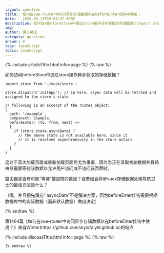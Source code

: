 ```yaml
---
layout: question
title:  如何在vue-router中访问异步存储数据以在beforeEnter挂钩中使用？
date:   2020-03-13T09:09:37.000Z
description: 如何访问beforeStore中通过store操作异步获取的存储数据？import store from './vuex/store';store...
img: 
author: 猴子神无
category: question
answer: 0
tags: JavaScript
topic: JavaScript
---
```

<div class="article-root">
  <div class="article">
    {% include articleTitle.html info=page %}
    {% raw %}
    <div class="article-content"><p><font style="vertical-align: inherit;"><font style="vertical-align: inherit;">如何访问beforeStore中通过store操作异步获取的存储数据？</font></font></p>

<pre><code>import store from './vuex/store';<font></font>
<font></font>
store.dispatch('initApp'); // in here, async data will be fetched and assigned to the store's state<font></font>
<font></font>
// following is an excerpt of the routes object:<font></font>
{<font></font>
  path: '/example',<font></font>
  component: Example,<font></font>
  beforeEnter: (to, from, next) =&gt;<font></font>
  {<font></font>
    if (store.state.asyncData) {<font></font>
      // the above state is not available here, since it<font></font>
      // it is resolved asynchronously in the store action<font></font>
    }<font></font>
  }<font></font>
}<font></font>
</code></pre>

<p><font style="vertical-align: inherit;"><font style="vertical-align: inherit;">这对于首次加载页面或重新加载页面后尤为重要，因为当正在读取初始数据并且路由器需要等待该数据以允许用户访问或不访问该页面时。</font></font></p>

<p><font style="vertical-align: inherit;"><font style="vertical-align: inherit;">路由器是否有可能“等待”要提取的数据？</font><font style="vertical-align: inherit;">或者结合异步vuex存储数据处理导航卫士的最佳方法是什么？</font></font></p>

<p><font style="vertical-align: inherit;"><font style="vertical-align: inherit;">（哦，并且预先填充“ asyncData”不是解决方案，因为beforeEnter挂钩需要根据数据库中的实际数据（而非默认数据）做出决定）</font></font></p></div>
    {% endraw %}
  </div>
  <p class="winter_mark">第1464篇《如何在vue-router中访问异步存储数据以在beforeEnter挂钩中使用？》来自Winter(https://github.com/aiyld/aiyld.github.io)的站点</p>
  <div class="discuss-wrapper">
    {% include discussTitle.html info=page %}
    {% raw %}
    
    {% endraw %}
  </div>
<div>
